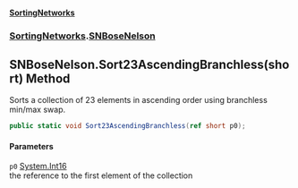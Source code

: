 #### [SortingNetworks](./index.md 'index')
### [SortingNetworks](./SortingNetworks.md 'SortingNetworks').[SNBoseNelson](./SortingNetworks-SNBoseNelson.md 'SortingNetworks.SNBoseNelson')
## SNBoseNelson.Sort23AscendingBranchless(short) Method
Sorts a collection of 23 elements in ascending order using branchless min/max swap.  
```csharp
public static void Sort23AscendingBranchless(ref short p0);
```
#### Parameters
<a name='SortingNetworks-SNBoseNelson-Sort23AscendingBranchless(short)-p0'></a>
`p0` [System.Int16](https://docs.microsoft.com/en-us/dotnet/api/System.Int16 'System.Int16')  
the reference to the first element of the collection  
  
